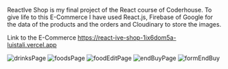ReactIve Shop is my final project of the React course of Coderhouse.
To give life to this E-Commerce I have used React.js, Firebase of Google for the data of the products and the orders and Cloudinary to store the images.

Link to the E-Commerce
https://react-ive-shop-1ix6dom5a-luistali.vercel.app

![drinksPage](https://github.com/LuisTali/ReactIveShop/assets/101566196/2b05b166-60c6-4df5-b044-add7554864c2)
![foodsPage](https://github.com/LuisTali/ReactIveShop/assets/101566196/bce575f6-f8c0-41d8-b80d-d84bf14537c8)
![foodEditPage](https://github.com/LuisTali/ReactIveShop/assets/101566196/2703e99b-37c5-496a-b0da-dacaa25b7c81)
![endBuyPage](https://github.com/LuisTali/ReactIveShop/assets/101566196/e8e9d298-6ee3-42d6-908b-1a90182bb18d)
![formEndBuy](https://github.com/LuisTali/ReactIveShop/assets/101566196/f16f8f6d-63ba-4c7b-838e-aaaa8632d1b4)
